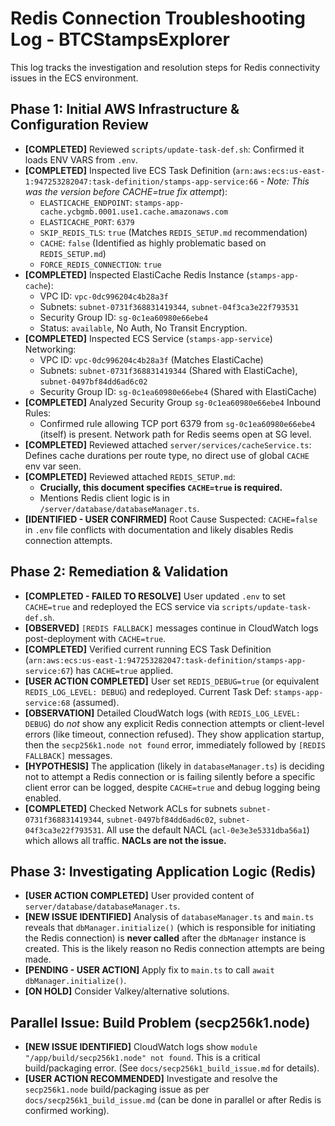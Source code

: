 # Redis Connection Troubleshooting Log - BTCStampsExplorer

This log tracks the investigation and resolution steps for Redis connectivity issues in the ECS environment.

## Phase 1: Initial AWS Infrastructure & Configuration Review

*   **[COMPLETED]** Reviewed `scripts/update-task-def.sh`: Confirmed it loads ENV VARS from `.env`.
*   **[COMPLETED]** Inspected live ECS Task Definition (`arn:aws:ecs:us-east-1:947253282047:task-definition/stamps-app-service:66` - *Note: This was the version before CACHE=true fix attempt*):
    *   `ELASTICACHE_ENDPOINT`: `stamps-app-cache.ycbgmb.0001.use1.cache.amazonaws.com`
    *   `ELASTICACHE_PORT`: `6379`
    *   `SKIP_REDIS_TLS`: `true` (Matches `REDIS_SETUP.md` recommendation)
    *   `CACHE`: `false` (Identified as highly problematic based on `REDIS_SETUP.md`)
    *   `FORCE_REDIS_CONNECTION`: `true`
*   **[COMPLETED]** Inspected ElastiCache Redis Instance (`stamps-app-cache`):
    *   VPC ID: `vpc-0dc996204c4b28a3f`
    *   Subnets: `subnet-0731f368831419344`, `subnet-04f3ca3e22f793531`
    *   Security Group ID: `sg-0c1ea60980e66ebe4`
    *   Status: `available`, No Auth, No Transit Encryption.
*   **[COMPLETED]** Inspected ECS Service (`stamps-app-service`) Networking:
    *   VPC ID: `vpc-0dc996204c4b28a3f` (Matches ElastiCache)
    *   Subnets: `subnet-0731f368831419344` (Shared with ElastiCache), `subnet-0497bf84dd6ad6c02`
    *   Security Group ID: `sg-0c1ea60980e66ebe4` (Shared with ElastiCache)
*   **[COMPLETED]** Analyzed Security Group `sg-0c1ea60980e66ebe4` Inbound Rules:
    *   Confirmed rule allowing TCP port 6379 from `sg-0c1ea60980e66ebe4` (itself) is present. Network path for Redis seems open at SG level.
*   **[COMPLETED]** Reviewed attached `server/services/cacheService.ts`: Defines cache durations per route type, no direct use of global `CACHE` env var seen.
*   **[COMPLETED]** Reviewed attached `REDIS_SETUP.md`:
    *   **Crucially, this document specifies `CACHE=true` is required.**
    *   Mentions Redis client logic is in `/server/database/databaseManager.ts`.
*   **[IDENTIFIED - USER CONFIRMED]** Root Cause Suspected: `CACHE=false` in `.env` file conflicts with documentation and likely disables Redis connection attempts.

## Phase 2: Remediation & Validation

*   **[COMPLETED - FAILED TO RESOLVE]** User updated `.env` to set `CACHE=true` and redeployed the ECS service via `scripts/update-task-def.sh`.
*   **[OBSERVED]** `[REDIS FALLBACK]` messages continue in CloudWatch logs post-deployment with `CACHE=true`.
*   **[COMPLETED]** Verified current running ECS Task Definition (`arn:aws:ecs:us-east-1:947253282047:task-definition/stamps-app-service:67`) has `CACHE=true` applied.
*   **[USER ACTION COMPLETED]** User set `REDIS_DEBUG=true` (or equivalent `REDIS_LOG_LEVEL: DEBUG`) and redeployed. Current Task Def: `stamps-app-service:68` (assumed).
*   **[OBSERVATION]** Detailed CloudWatch logs (with `REDIS_LOG_LEVEL: DEBUG`) do *not* show any explicit Redis connection attempts or client-level errors (like timeout, connection refused). They show application startup, then the `secp256k1.node not found` error, immediately followed by `[REDIS FALLBACK]` messages.
*   **[HYPOTHESIS]** The application (likely in `databaseManager.ts`) is deciding not to attempt a Redis connection or is failing silently before a specific client error can be logged, despite `CACHE=true` and debug logging being enabled.
*   **[COMPLETED]** Checked Network ACLs for subnets `subnet-0731f368831419344`, `subnet-0497bf84dd6ad6c02`, `subnet-04f3ca3e22f793531`. All use the default NACL (`acl-0e3e3e5331dba56a1`) which allows all traffic. **NACLs are not the issue.**

## Phase 3: Investigating Application Logic (Redis)

*   **[USER ACTION COMPLETED]** User provided content of `server/database/databaseManager.ts`.
*   **[NEW ISSUE IDENTIFIED]** Analysis of `databaseManager.ts` and `main.ts` reveals that `dbManager.initialize()` (which is responsible for initiating the Redis connection) is **never called** after the `dbManager` instance is created. This is the likely reason no Redis connection attempts are being made.
*   **[PENDING - USER ACTION]** Apply fix to `main.ts` to call `await dbManager.initialize()`.
*   **[ON HOLD]** Consider Valkey/alternative solutions.

## Parallel Issue: Build Problem (secp256k1.node)

*   **[NEW ISSUE IDENTIFIED]** CloudWatch logs show `module "/app/build/secp256k1.node" not found`. This is a critical build/packaging error. (See `docs/secp256k1_build_issue.md` for details).
*   **[USER ACTION RECOMMENDED]** Investigate and resolve the `secp256k1.node` build/packaging issue as per `docs/secp256k1_build_issue.md` (can be done in parallel or after Redis is confirmed working). 
